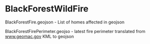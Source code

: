 BlackForestWildFire
===================

BlackForestFire.geojson - List of homes affected in geojson


BlackForestFirePerimeter.geojso - latest fire perimeter translated from www.geomac.gov KML to geojson
